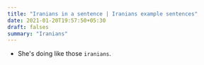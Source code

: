 ```yaml
---
title: "Iranians in a sentence | Iranians example sentences"
date: 2021-01-20T19:57:50+05:30
draft: falses
summary: "Iranians"
---
```

- She's doing like those `iranians`.
                 
